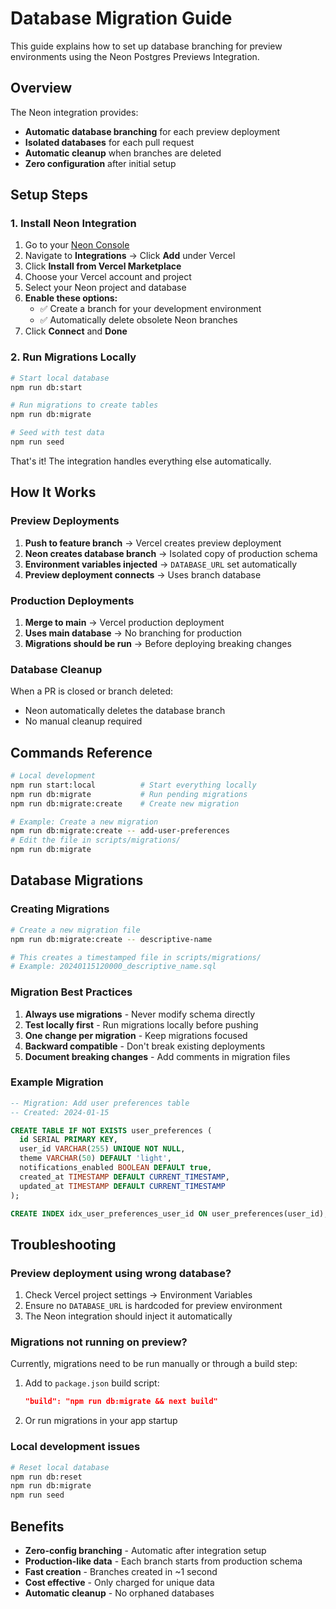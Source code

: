 # Database Migration Guide

This guide explains how to set up database branching for preview environments using the Neon Postgres Previews Integration.

## Overview

The Neon integration provides:
- **Automatic database branching** for each preview deployment
- **Isolated databases** for each pull request
- **Automatic cleanup** when branches are deleted
- **Zero configuration** after initial setup

## Setup Steps

### 1. Install Neon Integration

1. Go to your [Neon Console](https://console.neon.tech)
2. Navigate to **Integrations** → Click **Add** under Vercel
3. Click **Install from Vercel Marketplace**
4. Choose your Vercel account and project
5. Select your Neon project and database
6. **Enable these options:**
   - ✅ Create a branch for your development environment
   - ✅ Automatically delete obsolete Neon branches
7. Click **Connect** and **Done**

### 2. Run Migrations Locally

```bash
# Start local database
npm run db:start

# Run migrations to create tables
npm run db:migrate

# Seed with test data
npm run seed
```

That's it! The integration handles everything else automatically.

## How It Works

### Preview Deployments

1. **Push to feature branch** → Vercel creates preview deployment
2. **Neon creates database branch** → Isolated copy of production schema
3. **Environment variables injected** → `DATABASE_URL` set automatically
4. **Preview deployment connects** → Uses branch database

### Production Deployments

1. **Merge to main** → Vercel production deployment
2. **Uses main database** → No branching for production
3. **Migrations should be run** → Before deploying breaking changes

### Database Cleanup

When a PR is closed or branch deleted:
- Neon automatically deletes the database branch
- No manual cleanup required

## Commands Reference

```bash
# Local development
npm run start:local          # Start everything locally
npm run db:migrate           # Run pending migrations
npm run db:migrate:create    # Create new migration

# Example: Create a new migration
npm run db:migrate:create -- add-user-preferences
# Edit the file in scripts/migrations/
npm run db:migrate
```

## Database Migrations

### Creating Migrations

```bash
# Create a new migration file
npm run db:migrate:create -- descriptive-name

# This creates a timestamped file in scripts/migrations/
# Example: 20240115120000_descriptive_name.sql
```

### Migration Best Practices

1. **Always use migrations** - Never modify schema directly
2. **Test locally first** - Run migrations locally before pushing
3. **One change per migration** - Keep migrations focused
4. **Backward compatible** - Don't break existing deployments
5. **Document breaking changes** - Add comments in migration files

### Example Migration

```sql
-- Migration: Add user preferences table
-- Created: 2024-01-15

CREATE TABLE IF NOT EXISTS user_preferences (
  id SERIAL PRIMARY KEY,
  user_id VARCHAR(255) UNIQUE NOT NULL,
  theme VARCHAR(50) DEFAULT 'light',
  notifications_enabled BOOLEAN DEFAULT true,
  created_at TIMESTAMP DEFAULT CURRENT_TIMESTAMP,
  updated_at TIMESTAMP DEFAULT CURRENT_TIMESTAMP
);

CREATE INDEX idx_user_preferences_user_id ON user_preferences(user_id);
```

## Troubleshooting

### Preview deployment using wrong database?

1. Check Vercel project settings → Environment Variables
2. Ensure no `DATABASE_URL` is hardcoded for preview environment
3. The Neon integration should inject it automatically

### Migrations not running on preview?

Currently, migrations need to be run manually or through a build step:

1. Add to `package.json` build script:
   ```json
   "build": "npm run db:migrate && next build"
   ```

2. Or run migrations in your app startup

### Local development issues

```bash
# Reset local database
npm run db:reset
npm run db:migrate
npm run seed
```

## Benefits

- **Zero-config branching** - Automatic after integration setup
- **Production-like data** - Each branch starts from production schema
- **Fast creation** - Branches created in ~1 second
- **Cost effective** - Only charged for unique data
- **Automatic cleanup** - No orphaned databases